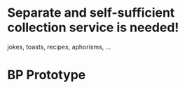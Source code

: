 # Separate and self-sufficient collection service is needed!

jokes, toasts, recipes, aphorisms, ...

# BP Prototype

